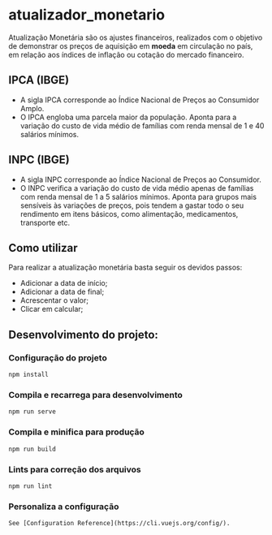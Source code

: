 # atualizador_monetario

Atualização Monetária são os ajustes financeiros, realizados com o objetivo de demonstrar os preços de aquisição em __moeda__ em circulação no país, em relação aos índices de inflação ou cotação do mercado financeiro.

## IPCA (IBGE)

- A sigla IPCA corresponde ao Índice Nacional de Preços ao Consumidor Amplo.
- O IPCA engloba uma parcela maior da população. Aponta para a variação do custo de vida médio de famílias com renda mensal de 1 e 40 salários mínimos.

## INPC (IBGE)

- A sigla INPC corresponde ao Índice Nacional de Preços ao Consumidor.
- O INPC verifica a variação do custo de vida médio apenas de famílias com renda mensal de 1 a 5 salários mínimos. Aponta para grupos mais sensíveis às variações de preços, pois tendem a gastar todo o seu rendimento em itens básicos, como alimentação, medicamentos, transporte etc.

## Como utilizar 

Para realizar a atualização monetária basta seguir os devidos passos:
- Adicionar a data de início;
- Adicionar a data de final;
- Acrescentar o valor;
- Clicar em calcular;

## Desenvolvimento do projeto:

### Configuração do projeto
```
npm install
```

### Compila e recarrega para desenvolvimento
```
npm run serve
```

### Compila e minifica para produção
```
npm run build
```

### Lints para correção dos arquivos
```
npm run lint
```

### Personaliza a configuração
```
See [Configuration Reference](https://cli.vuejs.org/config/).
```

